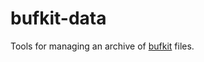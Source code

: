# bufkit-data

Tools for managing an archive of [bufkit](https://training.weather.gov/wdtd/tools/BUFKIT/index.php)
files.
